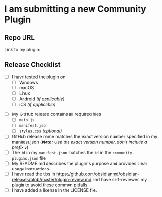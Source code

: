 <!--- Delete this section if submitting a theme -->
# I am submitting a new Community Plugin

## Repo URL

<!--- Paste a link to your repo here for easy access -->
Link to my plugin:

## Release Checklist
- [ ] I have tested the plugin on
  - [ ]  Windows
  - [ ]  macOS
  - [ ]  Linux
  - [ ]  Android _(if applicable)_
  - [ ]  iOS _(if applicable)_

<!--- Confirm that you have done the following before submitting your plugin -->
- [ ] My GitHub release contains all required files
  - [ ] `main.js`
  - [ ] `manifest.json`
  - [ ] `styles.css` _(optional)_
- [ ] GitHub release name matches the exact version number specified in my manifest.json (_**Note:** Use the exact version number, don't include a prefix `v`_)
- [ ] The `id` in my `manifest.json` matches the `id` in the `community-plugins.json` file.
- [ ] My README.md describes the plugin's purpose and provides clear usage instructions.
- [ ] I have read the tips in https://github.com/obsidianmd/obsidian-releases/blob/master/plugin-review.md and have self-reviewed my plugin to avoid these common pitfalls.
- [ ] I have added a license in the LICENSE file.
